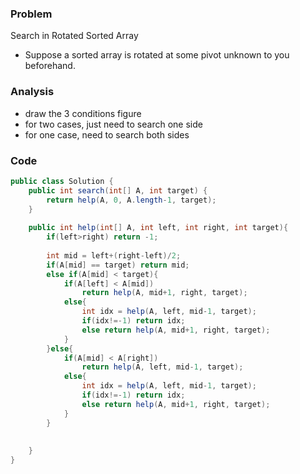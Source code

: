 ### Problem
Search in Rotated Sorted Array 
- Suppose a sorted array is rotated at some pivot unknown to you beforehand.

### Analysis
- draw the 3 conditions figure
- for two cases, just need to search one side
- for one case, need to search both sides

### Code
```java
public class Solution {
    public int search(int[] A, int target) {
        return help(A, 0, A.length-1, target);
    }
    
    public int help(int[] A, int left, int right, int target){
        if(left>right) return -1;
        
        int mid = left+(right-left)/2;
        if(A[mid] == target) return mid;
        else if(A[mid] < target){
            if(A[left] < A[mid])
                return help(A, mid+1, right, target);
            else{
                int idx = help(A, left, mid-1, target);
                if(idx!=-1) return idx;
                else return help(A, mid+1, right, target);
            }
        }else{
            if(A[mid] < A[right])
                return help(A, left, mid-1, target);
            else{
                int idx = help(A, left, mid-1, target);
                if(idx!=-1) return idx;
                else return help(A, mid+1, right, target);
            }
        }
        
    
    }
}
```
